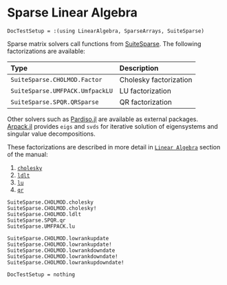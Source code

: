 # Sparse Linear Algebra

```@meta
DocTestSetup = :(using LinearAlgebra, SparseArrays, SuiteSparse)
```

Sparse matrix solvers call functions from [SuiteSparse](http://suitesparse.com). The following factorizations are available:

| Type                              | Description                                   |
|:--------------------------------- |:--------------------------------------------- |
| `SuiteSparse.CHOLMOD.Factor`      | Cholesky factorization                        |
| `SuiteSparse.UMFPACK.UmfpackLU`   | LU factorization                              |
| `SuiteSparse.SPQR.QRSparse`       | QR factorization                              |

Other solvers such as [Pardiso.jl](https://github.com/JuliaSparse/Pardiso.jl/) are available as external packages. [Arpack.jl](https://julialinearalgebra.github.io/Arpack.jl/stable/) provides `eigs` and `svds` for iterative solution of eigensystems and singular value decompositions.

These factorizations are described in more detail in [`Linear Algebra`](https://docs.julialang.org/en/v1/stdlib/LinearAlgebra/) section of the manual:
1. [`cholesky`](@ref)
2. [`ldlt`](@ref)
3. [`lu`](@ref)
4. [`qr`](@ref)

```@docs
SuiteSparse.CHOLMOD.cholesky
SuiteSparse.CHOLMOD.cholesky!
SuiteSparse.CHOLMOD.ldlt
SuiteSparse.SPQR.qr
SuiteSparse.UMFPACK.lu
```

```@docs
SuiteSparse.CHOLMOD.lowrankupdate
SuiteSparse.CHOLMOD.lowrankupdate!
SuiteSparse.CHOLMOD.lowrankdowndate
SuiteSparse.CHOLMOD.lowrankdowndate!
SuiteSparse.CHOLMOD.lowrankupdowndate!
```

```@meta
DocTestSetup = nothing
```
